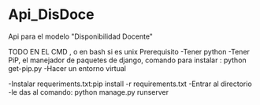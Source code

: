 # Api_DisDoce
Api para el modelo "Disponibilidad Docente"

TODO EN EL CMD , o en bash si es unix
Prerequisito
  -Tener python
  -Tener PiP, el manejador de paquetes de django, comando para instalar : python get-pip.py
  -Hacer un entorno virtual

-Instalar requeriments.txt:pip install -r requirements.txt
-Entrar al directorio
-le das al comando: python manage.py runserver
